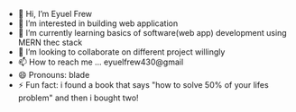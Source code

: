 - 👋 Hi, I’m Eyuel Frew
- 👀 I’m interested in building web application 
- 🌱 I’m currently learning basics of software(web app) development using MERN thec stack 
- 💞️ I’m looking to collaborate on different project willingly 
- 📫 How to reach me ... eyuelfrew430@gmail 
- 😄 Pronouns: blade 
- ⚡ Fun fact: i found a book that says "how to solve 50% of your lifes problem"  and then i bought two!

<!---
eyuelfrew/eyuelfrew is a ✨ special ✨ repository because its `README.md` (this file) appears on your GitHub profile.
You can click the Preview link to take a look at your changes.
--->
